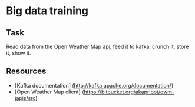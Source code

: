 Big data training
=================

Task
----
Read data from the Open Weather Map api, feed it to kafka, crunch it, store it, show it.

Resources
---------
- [Kafka documentation] (http://kafka.apache.org/documentation/)
- [Open Weather Map client] (https://bitbucket.org/akapribot/owm-japis/src)